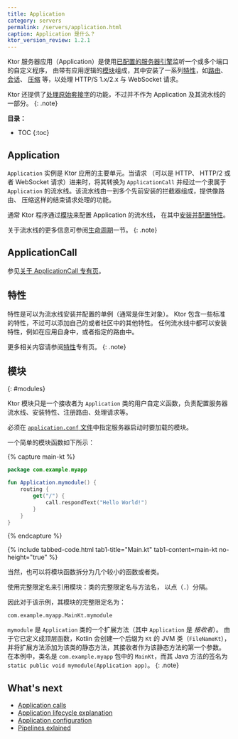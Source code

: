 ```yaml
---
title: Application
category: servers
permalink: /servers/application.html
caption: Application 是什么？
ktor_version_review: 1.2.1
---
```


Ktor 服务器应用（Application）是使用[已配置的服务器引擎](/servers/configuration.html)监听一个或多个端口的自定义程序，
由带有应用逻辑的[模块](#modules)组成，其中安装了一系列[特性](#特性)，如[路由](/servers/features/routing.html)、
[会话](/servers/features/sessions.html)、 [压缩](/servers/features/compression.html) 等，以处理 HTTP/S 1.x/2.x 与 WebSocket 请求。

Ktor 还提供了[处理原始套接字](/servers/raw-sockets.html)的功能，不过并不作为 Application 及<!--
-->其流水线的一部分。
{: .note}

**目录：**

* TOC
{:toc}

## Application

`Application` 实例是 Ktor 应用的主要单元。当请求
（可以是 HTTP、 HTTP/2 或者 WebSocket 请求）进来时，将其转换为 `ApplicationCall`
并经过一个隶属于 `Application` 的流水线。该流水线由一到多个<!--
-->先前安装的拦截器组成，提供像路由、
压缩这样的结束请求处理的功能。

通常 Ktor 程序通过[模块](#modules)来配置 Application 的流水线，
在其中[安装并配置特性](#特性)。

关于流水线的更多信息可参阅[生命周期](/servers/lifecycle.html)一节。
{: .note}

## ApplicationCall

参见[关于 ApplicationCall 专有页](/servers/calls.html)。

## 特性

特性是可以为流水线安装并配置的单例（通常是伴生对象）。
Ktor 包含一些标准的特性，不过可以添加自己的或者社区中的其他特性。
任何流水线中都可以安装特性，例如在应用自身中，或者指定的路由中。

更多相关内容请参阅[特性](/servers/features.html)专有页。
{: .note}

## 模块
{: #modules}

Ktor 模块只是一个接收者为 `Application` 类的用户自定义函数，负责配置<!--
-->服务器流水线、安装特性、注册路由、处理请求等。

必须在 [`application.conf` 文件](/servers/configuration.html#hocon-file)中指定服务器启动时要加载的模块。

一个简单的模块函数如下所示：

{% capture main-kt %}
```kotlin
package com.example.myapp

fun Application.mymodule() {
    routing {
        get("/") {
            call.respondText("Hello World!")
        }
    }
}
```
{% endcapture %}

{% include tabbed-code.html
    tab1-title="Main.kt" tab1-content=main-kt
    no-height="true"
%}

当然，也可以将模块函数拆分为几个较小的函数或者类。

使用完整限定名来引用模块：类的完整限定名与方法名，
以点（`.`）分隔。

因此对于该示例，其模块的完整限定名为：

```
com.example.myapp.MainKt.mymodule
```

`mymodule` 是 `Application` 类的一个扩展方法（其中 `Application` 是 *接收者*）。
由于它已定义成顶层函数，Kotlin 会创建一个后缀为 `Kt` 的 JVM 类（`FileNameKt`），
并将扩展方法添加为该类的静态方法，其接收者作为该静态方法的第一个参数。
在本例中，类名是 `com.example.myapp` 包中的 `MainKt`，而其 Java 方法的签名为
`static public void mymodule(Application app)`。
{: .note}

## What's next

- [Application calls](/servers/calls.html)
- [Application lifecycle explanation](/servers/lifecycle.html)
- [Application configuration](/servers/configuration.html)
- [Pipelines exlained](/advanced/pipeline)
